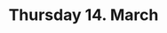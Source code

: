 ---
title: "Thursday 14. March"
weight: 2
type: programday
draft: true
#menu:
#    main:
#        weight: 2
#        parent: "program"
#        name: "Thursday"
---
